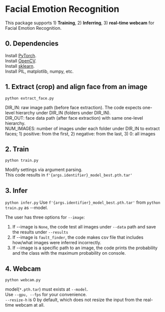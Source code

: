 # Facial Emotion Recognition
This package supports 1) **Training**, 2) **Inferring**, 3) **real-time webcam** for Facial Emotion Recognition.

## 0. Dependencies
Install [PyTorch](https://pytorch.org/get-started/locally/).\
Install [OpenCV](https://pypi.org/project/opencv-python/).\
Install [sklearn](https://anaconda.org/anaconda/scikit-learn).\
Install PIL, matplotlib, numpy, etc.

## 1. Extract (crop) and align face from an image
```python extract_face.py```

DIR_IN: raw image path (before face extraction). The code expects one-level hierarchy under DIR_IN (folders under DIR_IN).\
DIR_OUT: face data path (after face extraction) with same one-level hierarchy.\
NUM_IMAGES: number of images under each folder under DIR_IN to extract faces; 1) positive: from the first, 2) negative: from the last, 3) 0: all images

## 2. Train
```python train.py```

Modify settings via argument parsing.\
This code results in ```f'{args.identifier}_model_best.pth.tar'```

## 3. Infer
```python infer.py```
Use ```f'{args.identifier}_model_best.pth.tar'``` from ```python train.py``` as --model.

The user has three options for ```--image```:
1) If --image is ```None```, the code test all images under ```--data``` path and save the results under ```--results```
2) If --image is ```fault_finder```, the code makes csv file that includes how/what images were inferred incorrectly.
3) If --image is a specific path to an image, the code prints the probability and the class with the maximum probability on console.


## 4. Webcam
```python webcam.py```

model(```*.pth.tar```) must exists at ```--model```.\
Use ```--gpu, --fps``` for your convenience.\
```--resize-h``` is 0 by default, which does not resize the input from the real-time webcam at all.
